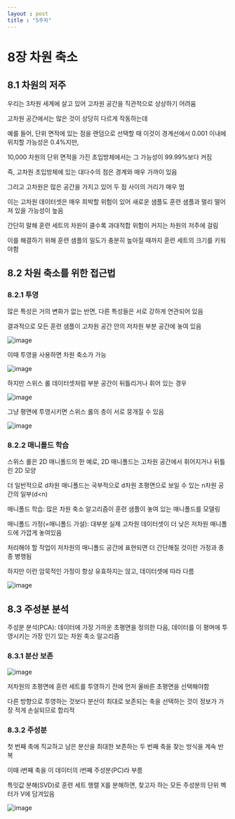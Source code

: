 ```yaml
---
layout : post
title : "5주차"
---
```


# 8장 차원 축소

## 8.1 차원의 저주

우리는 3차원 세계에 살고 있어 고차원 공간을 직관적으로 상상하기 어려움

고차원 공간에서는 많은 것이 상당히 다르게 작동하는데 

예를 들어, 단위 면적에 있는 점을 랜덤으로 선택할 때 이것이 경계선에서 0.001 이내에 위치할 가능성은 0.4%지만,

10,000 차원의 단위 면적을 가진 초입방체에서는 그 가능성이 99.99%보다 커짐

즉, 고차원 초입방체에 있는 대다수의 점은 경계와 매우 가까이 있음

그리고 고차원은 많은 공간을 가지고 있어 두 점 사이의 거리가 매우 멈

이는 고차원 데이터셋은 매우 희박할 위험이 있어 새로운 샘플도 훈련 샘플과 멀리 떨어져 있을 가능성이 높음

간단히 말해 훈련 세트의 차원이 클수록 과대적합 위험이 커지는 차원의 저주에 걸림

이를 해결하기 위해 훈련 샘플의 밀도가 충분히 높아질 때까지 훈련 세트의 크기를 키워야함

## 8.2 차원 축소를 위한 접근법

### 8.2.1 투영

많은 특성은 거의 변화가 없는 반면, 다른 특성들은 서로 강하게 연관되어 있음

결과적으로 모든 훈련 샘플이 고차원 공간 안의 저차원 부분 공간에 놓여 있음

![image](https://github.com/user-attachments/assets/f432cc52-34f2-4495-b6cf-2d1fcfef06bf)

이때 투영을 사용하면 차원 축소가 가능

![image](https://github.com/user-attachments/assets/9f3a111e-426b-4738-9fd5-82ce848d6e2d)

하지만 스위스 롤 데이터셋처럼 부분 공간이 뒤틀리거나 휘어 있는 경우

![image](https://github.com/user-attachments/assets/1bc172fa-2767-46e7-a15a-efd3325d2c36)

그냥 평면에 투영시키면 스위스 롤의 층이 서로 뭉개질 수 있음

![image](https://github.com/user-attachments/assets/a654b289-016e-4952-8a47-3ab4f21dcc7a)

### 8.2.2 매니폴드 학습

스위스 롤은 2D 매니폴드의 한 예로, 2D 매니폴드는 고차원 공간에서 휘어지거나 뒤틀린 2D 모양

더 일반적으로 d차원 매니폴드는 국부적으로 d차원 초평면으로 보일 수 있는 n차원 공간의 일부(d<n)

매니폴드 학습: 많은 차원 축소 알고리즘이 훈련 샘플이 놓여 있는 매니폴드를 모델링

매니폴드 가정(=매니폴드 가설): 대부분 실제 고차원 데이터셋이 더 낮은 저차원 매니폴드에 가깝게 놓여있음

처리해야 할 작업이 저차원의 매니폴드 공간에 표현되면 더 간단해질 것이란 가정과 종종 병행됨

하지만 이런 암묵적인 가정이 항상 유효하지는 않고, 데이터셋에 따라 다름

![image](https://github.com/user-attachments/assets/72741670-26b9-4c9d-9054-b47926e0110b)

## 8.3 주성분 분석

주성분 분석(PCA): 데이터에 가장 가까운 초평면을 정의한 다음, 데이터를 이 평며에 투영시키는 가장 인기 있는 차원 축소 알고리즘

### 8.3.1 분산 보존

![image](https://github.com/user-attachments/assets/7164b2af-f057-48e7-bad8-668193bfdc33)

저차원의 초평면에 훈련 세트를 투영하기 전에 먼저 올바른 초평면을 선택해야함

다른 방향으로 투영하는 것보다 분산이 최대로 보존되는 축을 선택하는 것이 정보가 가장 적게 손실되므로 합리적

### 8.3.2 주성분

첫 번째 축에 직교하고 남은 분산을 최대한 보존하는 두 번째 축을 찾는 방식을 계속 반복

이때 i번째 축을 이 데이터의 i번째 주성분(PC)라 부름

특잇값 분해(SVD)로 훈련 세트 행렬 X를 분해하면, 찾고자 하는 모든 주성분의 단위 벡터가 V에 담겨있음

![image](https://github.com/user-attachments/assets/757efe1e-15db-4618-af11-dc5f5b3745b3)




